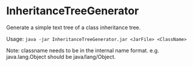 InheritanceTreeGenerator
========================

Generate a simple text tree of a class inheritance tree.

Usage: `java -jar InheritanceTreeGenerator.jar <JarFile> <ClassName>`

Note: classname needs to be in the internal name format. e.g. java.lang.Object should be java/lang/Object.
